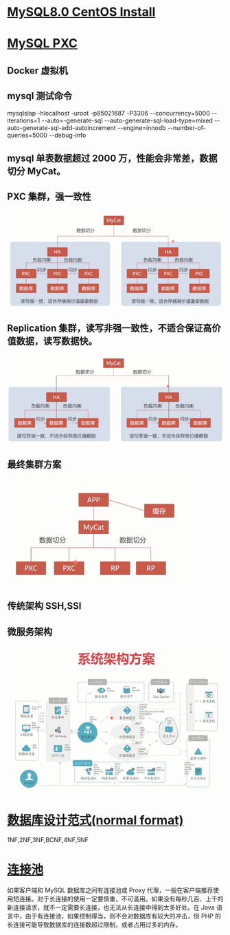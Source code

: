 # [MySQL8.0 CentOS Install](https://www.tecmint.com/install-latest-mysql-on-rhel-centos-and-fedora/)

# [MySQL PXC](https://www.imooc.com/learn/993)

## Docker 虚拟机

## mysql 测试命令

mysqlslap -hlocalhost -uroot -p85021687 -P3306 --concurrency=5000 --iterations=1 --auto=-generate-sql --auto-generate-sql-load-type=mixed --auto-generate-sql-add-autoincrement --engine=innodb --number-of-queries=5000 --debug-info

## mysql 单表数据超过 2000 万，性能会非常差，数据切分 MyCat。

## PXC 集群，强一致性

![pxc集群](./assets/pxc集群.png)

## Replication 集群，读写非强一致性，不适合保证高价值数据，读写数据快。

![replication集群](./assets/replication集群.png)

## 最终集群方案

![最终集群方案](./assets/最终集群方案.png)

## 传统架构 SSH,SSI

## 微服务架构

![微服务系统架构方案](./assets/系统架构方案.png)

# [数据库设计范式(normal format)](https://www.zhihu.com/question/24696366)

1NF,2NF,3NF,BCNF,4NF,5NF

# [连接池](https://blog.csdn.net/tototuzuoquan/article/details/78573955)

如果客户端和 MySQL 数据库之间有连接池或 Proxy 代理，一般在客户端推荐使用短连接。对于长连接的使用一定要慎重，不可滥用。如果没有每秒几百、上千的新连接请求，就不一定需要长连接，也无法从长连接中得到太多好处。在 Java 语言中，由于有连接池，如果控制得当，则不会对数据库有较大的冲击，但 PHP 的长连接可能导致数据库的连接数超过限制，或者占用过多的内存。
